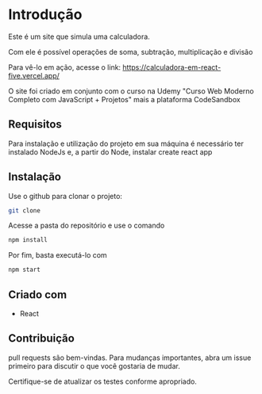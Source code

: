 # Introdução

Este é um site que simula uma calculadora.

Com ele é possível operações de soma, subtração, multiplicação e divisão

Para vê-lo em ação, acesse o link: https://calculadora-em-react-five.vercel.app/

O site foi criado em conjunto com o curso na Udemy "Curso Web Moderno Completo com JavaScript + Projetos" mais a plataforma CodeSandbox

## Requisitos
Para instalação e utilização do projeto em sua máquina é necessário ter instalado NodeJs e, a partir do Node, instalar create react app

## Instalação

Use o github para clonar o projeto:

```bash
git clone
```
Acesse a pasta do repositório e use o comando

```bash
npm install
```

Por fim, basta executá-lo com

```bash
npm start
```

## Criado com

- React

## Contribuição

pull requests são bem-vindas. Para mudanças importantes, abra um issue primeiro
para discutir o que você gostaria de mudar.

Certifique-se de atualizar os testes conforme apropriado.

